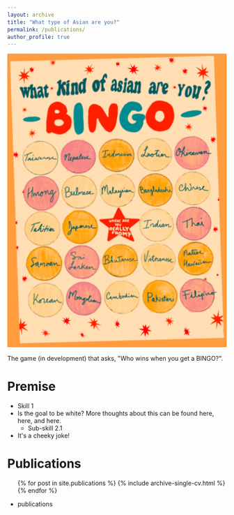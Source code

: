 ```yaml
---
layout: archive
title: "What type of Asian are you?"
permalink: /publications/
author_profile: true
---
```


![pic.png](https://github.com/lettvi/lettvi.github.io/blob/5ce14f02e984f803e877e940be9515b4292906de/files/resized.png)

The game (in development) that asks, "Who wins when you get a BINGO?".

Premise
======
* Skill 1
* Is the goal to be white? More thoughts about this can be found here, here, and here. 
  * Sub-skill 2.1
* It's a cheeky joke! 

Publications
======
  <ul>{% for post in site.publications %}
    {% include archive-single-cv.html %}
  {% endfor %}</ul>
 

* publications
